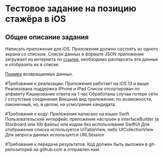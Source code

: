 # Тестовое задание на позицию стажёра в iOS
## Общее описание задания

Написать приложение для iOS. Приложение должно состоять из одного экрана со списком. Список данных в формате JSON приложение загружает из интернета по [ссылке]([url](https://run.mocky.io/v3/1d1cb4ec-73db-4762-8c4b-0b8aa3cecd4c)), необходимо распарсить эти данные и отобразить их в списке.

[Пример]([url](https://github.com/avito-tech/ios-trainee-problem-2021/blob/main/response_example.json)) возвращаемых данных.

#Требование к реализации:
Приложение работает на iOS 13 и выше
Реализована поддержка iPhone и iPad
Список отсортирован по алфавиту
Кэширование ответа на 1 час
Обработаны случаи потери сети / отсутствия соединения
Внешний вид приложения: по возможности, лаконичный, но, в целом, на усмотрение кандидата.

#Требования к коду:
Приложение написано на языке Swift
Пользовательский интерфейс приложения настроен в InterfaceBuilder (в Storiboard или Xib файлы) или кодом без использования SwiftUI
Для отображения списка используется UITableView, либо UICollectionView
Для запроса данных используется URLSession

#Требования к передаче результатов:
Код должен быть выложен в git-репозиторий на github.com и отправлен нам.
